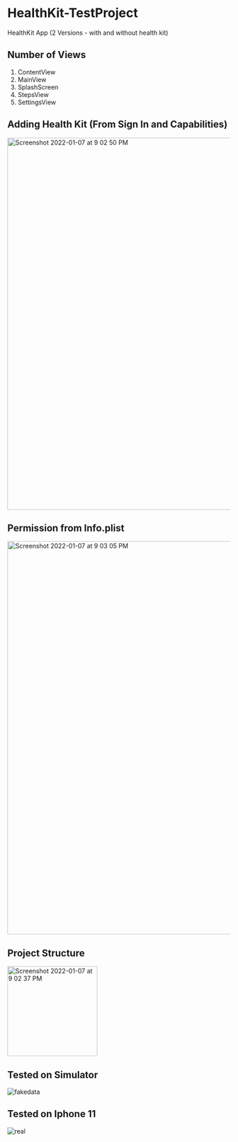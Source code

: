 # HealthKit-TestProject
HealthKit App (2 Versions - with and without health kit)


## Number of Views
1. ContentView
2. MainView
3. SplashScreen
4. StepsView
5. SettingsView


## Adding Health Kit (From Sign In and Capabilities)
<img width="840" alt="Screenshot 2022-01-07 at 9 02 50 PM" src="https://user-images.githubusercontent.com/70090469/148567055-c9905899-c1db-4b83-b40e-85fc88939150.png">

## Permission from Info.plist
<img width="888" alt="Screenshot 2022-01-07 at 9 03 05 PM" src="https://user-images.githubusercontent.com/70090469/148567508-eed08ef1-4a9b-4200-ac6c-d0117f09402b.png">

## Project Structure 
<img width="203" alt="Screenshot 2022-01-07 at 9 02 37 PM" src="https://user-images.githubusercontent.com/70090469/148567684-d1730a93-1399-4328-948b-66e2d44a60a0.png">





## Tested on Simulator 
![fakedata](https://user-images.githubusercontent.com/70090469/148565243-e6d8ec89-3d5e-47b1-96a2-8f8e30641241.png)


## Tested on Iphone 11

![real](https://user-images.githubusercontent.com/70090469/148565229-d3386591-679a-45f5-8f01-1e16463d29c2.png)





